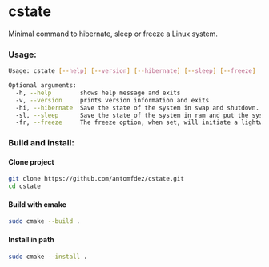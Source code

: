 # cstate
Minimal command to hibernate, sleep or freeze a Linux system.

### Usage:
```bash
Usage: cstate [--help] [--version] [--hibernate] [--sleep] [--freeze]

Optional arguments:
  -h, --help        shows help message and exits
  -v, --version     prints version information and exits
  -hi, --hibernate  Save the state of the system in swap and shutdown.
  -sl, --sleep      Save the state of the system in ram and put the system in sleep mode.
  -fr, --freeze     The freeze option, when set, will initiate a lightweight software-based-only sleep state for your system and the Linux user space will be frozen (hence the term) and all I/O devices will be put into a low power state.
```

### Build and install:
#### Clone project
```bash
git clone https://github.com/antomfdez/cstate.git
cd cstate
```
#### Build with cmake
```bash
sudo cmake --build .
```
#### Install in path
```bash
sudo cmake --install .
```